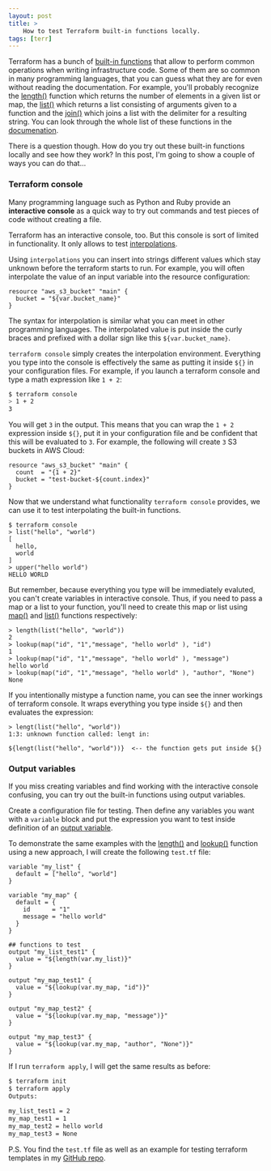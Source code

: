 ```yaml
---
layout: post
title: >
    How to test Terraform built-in functions locally. 
tags: [terr]
---
```


Terraform has a bunch of [built-in functions](https://www.terraform.io/docs/configuration/interpolation.html#built-in-functions) that allow to perform common operations when writing infrastructure code. Some of them are so common in many programming languages, that you can guess what they are for even without reading the documentation. For example, you'll probably recognize the [length()](https://www.terraform.io/docs/configuration/interpolation.html#length-list-) function which returns the number of elements in a given list or map, the [list()](https://www.terraform.io/docs/configuration/interpolation.html#list-items-) which returns a list consisting of arguments given to a function and the [join()](https://www.terraform.io/docs/configuration/interpolation.html#basename-path-) which joins a list with the delimiter for a resulting string. You can look through the whole list of these functions in the [documenation](https://www.terraform.io/docs/configuration/interpolation.html#built-in-functions).

There is a question though. How do you try out these built-in functions locally and see how they work? In this post, I'm going to show a couple of ways you can do that...
<!--break-->

### Terraform console

Many programming language such as Python and Ruby provide an **interactive console** as a quick way to try out commands and test pieces of code without creating a file. 

Terraform has an interactive console, too. But this console is sort of limited in functionality. It only allows to test [interpolations](https://www.terraform.io/docs/configuration/interpolation.html).

Using `interpolations` you can insert into strings different values which stay unknown before the terraform starts to run. For example, you will often interpolate the value of an input variable into the resource configuration:

```
resource "aws_s3_bucket" "main" {
  bucket = "${var.bucket_name}"
}
``` 

The syntax for interpolation is similar what you can meet in other programming languages. The interpolated value is put inside the curly braces and prefixed with a dollar sign like this `${var.bucket_name}`.

`terraform console` simply creates the interpolation environment. Everything you type into the console is effectively the same as putting it inside `${}` in your configuration files. For example, if you launch a terraform console and type a math expression like `1 + 2`:

```bash
$ terraform console
> 1 + 2
3
```

You will get `3` in the output. This means that you can wrap the `1 + 2` expression inside `${}`, put it in your configuration file and be confident that this will be evaluated to `3`. For example, the following will create `3` S3 buckets in AWS Cloud:

```
resource "aws_s3_bucket" "main" {
  count  = "{1 + 2}"
  bucket = "test-bucket-${count.index}"
}
```

Now that we understand what functionality `terraform console` provides, we can use it to test interpolating the built-in functions.

```
$ terraform console
> list("hello", "world")
[
  hello,
  world
]
> upper("hello world")
HELLO WORLD
```

But remember, because everything you type will be immediately evaluted, you can't create variables in interactive console. Thus, if you need to pass a map or a list to your function, you'll need to create this map or list using [map()](https://www.terraform.io/docs/configuration/interpolation.html#map-key-value-) and [list()](https://www.terraform.io/docs/configuration/interpolation.html#list-items-) functions respectively:

```
> length(list("hello", "world"))
2
> lookup(map("id", "1","message", "hello world" ), "id")
1
> lookup(map("id", "1","message", "hello world" ), "message")
hello world
> lookup(map("id", "1","message", "hello world" ), "author", "None")
None
```

If you intentionally mistype a function name, you can see the inner workings of terraform console. It wraps everything you type inside `${}` and then evaluates the expression:

```
> lengt(list("hello", "world"))
1:3: unknown function called: lengt in:

${lengt(list("hello", "world"))}  <-- the function gets put inside ${}
```

### Output variables

If you miss creating variables and find working with the interactive console confusing, you can try out the built-in functions using output variables.

Create a configuration file for testing. Then define any variables you want with a `variable` block and put the expression you want to test inside definition of an [output variable](https://www.terraform.io/intro/getting-started/outputs.html).

To demonstrate the same examples with the [length()](https://www.terraform.io/docs/configuration/interpolation.html#length-list-) and [lookup()](https://www.terraform.io/docs/configuration/interpolation.html#lookup-map-key-default-) function using a new approach, I will create the following `test.tf` file:

```
variable "my_list" {
  default = ["hello", "world"]
}

variable "my_map" {
  default = {
    id      = "1"
    message = "hello world"
  }
}

## functions to test
output "my_list_test1" {
  value = "${length(var.my_list)}"
}

output "my_map_test1" {
  value = "${lookup(var.my_map, "id")}"
}

output "my_map_test2" {
  value = "${lookup(var.my_map, "message")}"
}

output "my_map_test3" {
  value = "${lookup(var.my_map, "author", "None")}"
}
```

If I run `terraform apply`, I will get the same results as before:

```bash
$ terraform init
$ terraform apply
Outputs:

my_list_test1 = 2
my_map_test1 = 1
my_map_test2 = hello world
my_map_test3 = None
```

P.S. You find the `test.tf` file as well as an example for testing terraform templates in my [GitHub repo](https://github.com/Artemmkin/terraform-local-test).
